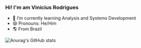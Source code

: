 ### Hi! I'm am Vinicius Rodrigues

- 🌱 I’m currently learning Analysis and Systems Development
- 😄 Pronouns: He/Him
- 🌎 From Brazil
  
![Anurag's GitHub stats](https://github-readme-stats.vercel.app/api?username=viniciusrrodrigues&show_icons=true&theme=dracula) 



